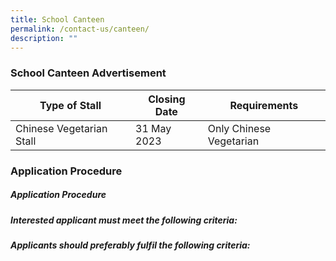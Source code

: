 ```yaml
---
title: School Canteen
permalink: /contact-us/canteen/
description: ""
---
```

### **School Canteen Advertisement**


| Type of Stall | Closing Date | Requirements |
| -------- | -------- | -------- |
| Chinese Vegetarian Stall     | 31 May 2023     | Only Chinese Vegetarian    |

### **Application Procedure**

##### **Application Procedure**

##### **Interested applicant must meet the following criteria:**

##### **Applicants should preferably fulfil the following criteria:**